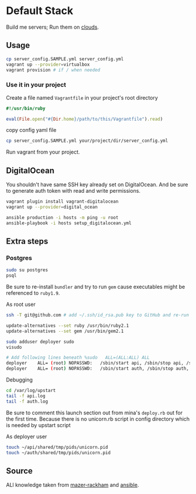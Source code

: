 # Default Stack

Build me servers; Run them on [clouds](https://www.youtube.com/watch?v=3acIH2PhMe0).

## Usage

```sh
cp server_config.SAMPLE.yml server_config.yml
vagrant up --provider=virtualbox
vagrant provision # if / when needed
```

### Use it in your project

Create a file named `Vagrantfile` in your project's root directory

```ruby
#!/usr/bin/ruby

eval(File.open("#{Dir.home}/path/to/this/Vagrantfile").read)
```

copy config yaml file

```sh
cp server_config.SAMPLE.yml your/project/dir/server_config.yml
```

Run vagrant from your project.

## DigitalOcean

You shouldn't have same SSH key already set on DigitalOcean. And be sure to generate auth token with
read and write permissions.

```sh
vagrant plugin install vagrant-digitalocean
vagrant up --provider=digital_ocean

ansible production -i hosts -m ping -u root
ansible-playbook -i hosts setup_digitalocean.yml
```

## Extra steps

### Postgres

```sh
sudo su postgres
psql
```

Be sure to re-install `bundler` and try to run `gem` cause executables might be referenced to `ruby1.9`.

As root user

```sh
ssh -T git@github.com # add ~/.ssh/id_rsa.pub key to GitHub and re-run this command

update-alternatives --set ruby /usr/bin/ruby2.1
update-alternatives --set gem /usr/bin/gem2.1

sudo adduser deployer sudo
visudo

# Add following lines beneath %sudo   ALL=(ALL:ALL) ALL
deployer    ALL= (root) NOPASSWD:   /sbin/start api, /sbin/stop api, /sbin/restart api, /sbin/status api
deployer    ALL= (root) NOPASSWD:   /sbin/start auth, /sbin/stop auth, /sbin/restart auth, /sbin/status auth
```

Debugging

```sh
cd /var/log/upstart
tail -f api.log
tail -f auth.log
```

Be sure to comment this launch section out from mina's `deploy.rb` out for the first time.
Because there is no unicorn.rb script in config directory which is needed by upstart script

As deployer user

```sh
touch ~/api/shared/tmp/pids/unicorn.pid
touch ~/auth/shared/tmp/pids/unicorn.pid
```

## Source

ALl knowledge taken from [mazer-rackham](https://github.com/jlund/mazer-rackham) and [ansible](https://github.com/eduardodeoh/ansible).
